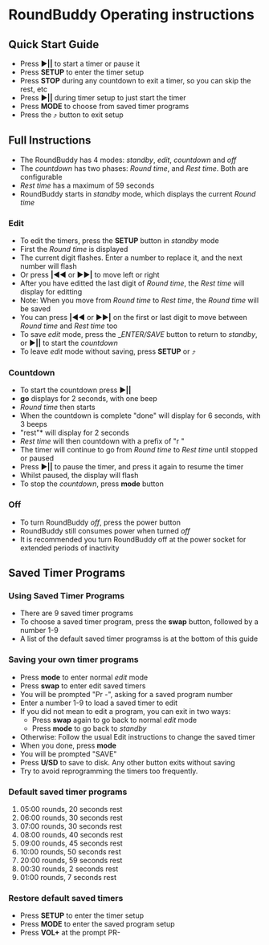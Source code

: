 # RoundBuddy Operating instructions

## Quick Start Guide

* Press ►**||** to start a timer or pause it
* Press __SETUP__ to enter the timer setup
* Press __STOP__ during any countdown to exit a timer, so you can skip the rest, etc
* Press ►**||** during timer setup to just start the timer
* Press __MODE__ to choose from saved timer programs
* Press the ⤴ button to exit setup

## Full Instructions

* The RoundBuddy has 4 modes: *standby*, *edit*, *countdown* and *off*
* The *countdown* has two phases: *Round time*, and *Rest time*. Both are configurable
* *Rest time* has a maximum of 59 seconds
* RoundBuddy starts in *standby* mode, which displays the current *Round time*

### Edit
* To edit the timers, press the __SETUP__ button in *standby* mode
* First the *Round time* is displayed
* The current digit flashes. Enter a number to replace it, and the next number will flash
* Or press **|**◀◀ or ▶▶**|** to move left or right
* After you have editted the last digit of *Round time*, the *Rest time* will display for editting
* Note: When you move from *Round time* to *Rest time*, the *Round time* will be saved
* You can press **|**◀◀ or ▶▶**|** on the first or last digit to move between *Round time* and *Rest time* too
* To save *edit* mode, press the __ENTER/SAVE_ button to return to *standby*, or ►**||** to start the *countdown*
* To leave *edit* mode without saving, press __SETUP__ or ⤴

### Countdown
* To start the countdown press ►**||**
* **go** displays for 2 seconds, with one beep
* *Round time* then starts
* When the countdown is complete "done" will display for 6 seconds, with 3 beeps
* "rest"* will display for 2 seconds
* *Rest time* will then countdown with a prefix of "r "
* The timer will continue to go from *Round time* to *Rest time* until stopped or paused
* Press ►**||** to pause the timer, and press it again to resume the timer
* Whilst paused, the display will flash
* To stop the *countdown*, press __mode__ button

### Off
* To turn RoundBuddy *off*, press the power button
* RoundBuddy still consumes power when turned *off*
* It is recommended you turn RoundBuddy off at the power socket for extended periods of inactivity

## Saved Timer Programs

### Using Saved Timer Programs
* There are 9 saved timer programs
* To choose a saved timer program, press the __swap__ button, followed by a number 1-9
* A list of the default saved timer programss is at the bottom of this guide

### Saving your own timer programs
* Press __mode__ to enter normal *edit* mode
* Press __swap__ to enter edit saved timers
* You will be prompted "Pr -", asking for a saved program number
* Enter a number 1-9 to load a saved timer to edit
* If you did not mean to edit a program, you can exit in two ways:
  * Press __swap__ again to go back to normal *edit* mode
  * Press __mode__ to go back to *standby*
* Otherwise: Follow the usual Edit instructions to change the saved timer
* When you done, press __mode__
* You will be prompted "SAVE"
* Press __U/SD__ to save to disk. Any other button exits without saving
* Try to avoid reprogramming the timers too frequently.

### Default saved timer programs

1. 05:00 rounds, 20 seconds rest
2. 06:00 rounds, 30 seconds rest
3. 07:00 rounds, 30 seconds rest
4. 08:00 rounds, 40 seconds rest
5. 09:00 rounds, 45 seconds rest
6. 10:00 rounds, 50 seconds rest
7. 20:00 rounds, 59 seconds rest
8. 00:30 rounds,  2 seconds rest
9. 01:00 rounds,  7 seconds rest

### Restore default saved timers
* Press __SETUP__ to enter the timer setup
* Press __MODE__ to enter the saved program setup
* Press __VOL+__ at the prompt PR-
